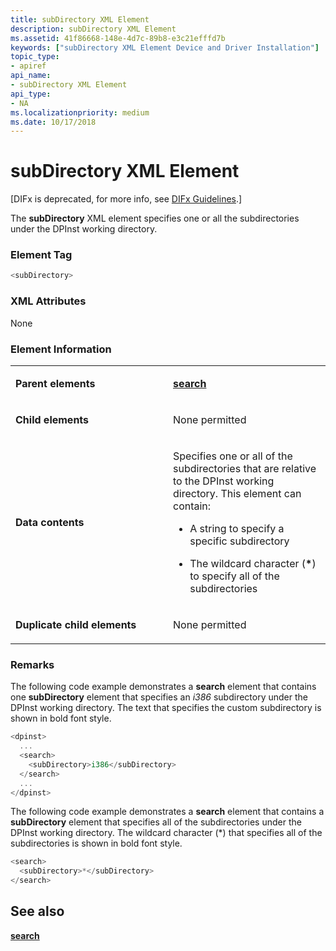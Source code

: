 ```yaml
---
title: subDirectory XML Element
description: subDirectory XML Element
ms.assetid: 41f86668-148e-4d7c-89b8-e3c21efffd7b
keywords: ["subDirectory XML Element Device and Driver Installation"]
topic_type:
- apiref
api_name:
- subDirectory XML Element
api_type:
- NA
ms.localizationpriority: medium
ms.date: 10/17/2018
---
```


# subDirectory XML Element


\[DIFx is deprecated, for more info, see [DIFx Guidelines](https://docs.microsoft.com/windows-hardware/drivers/install/difx-guidelines).\]

The **subDirectory** XML element specifies one or all the subdirectories under the DPInst working directory.

### Element Tag

```cpp
<subDirectory>
```

### XML Attributes

None

### Element Information

<table>
<colgroup>
<col width="50%" />
<col width="50%" />
</colgroup>
<tbody>
<tr class="odd">
<td align="left"><p><strong>Parent elements</strong></p></td>
<td align="left"><p><a href="search-xml-element.md" data-raw-source="[&lt;strong&gt;search&lt;/strong&gt;](search-xml-element.md)"><strong>search</strong></a></p></td>
</tr>
<tr class="even">
<td align="left"><p><strong>Child elements</strong></p></td>
<td align="left"><p>None permitted</p></td>
</tr>
<tr class="odd">
<td align="left"><p><strong>Data contents</strong></p></td>
<td align="left"><p>Specifies one or all of the subdirectories that are relative to the DPInst working directory. This element can contain:</p>
<ul>
<li><p>A string to specify a specific subdirectory</p></li>
<li><p>The wildcard character (<strong>*</strong>) to specify all of the subdirectories</p></li>
</ul></td>
</tr>
<tr class="even">
<td align="left"><p><strong>Duplicate child elements</strong></p></td>
<td align="left"><p>None permitted</p></td>
</tr>
</tbody>
</table>

 

### <a href="" id="comments"></a>Remarks

The following code example demonstrates a **search** element that contains one **subDirectory** element that specifies an *i386* subdirectory under the DPInst working directory. The text that specifies the custom subdirectory is shown in bold font style.

```cpp
<dpinst>
  ...
  <search>
    <subDirectory>i386</subDirectory>
  </search>
  ...
</dpinst>
```

The following code example demonstrates a **search** element that contains a **subDirectory** element that specifies all of the subdirectories under the DPInst working directory. The wildcard character (\*) that specifies all of the subdirectories is shown in bold font style.

```cpp
<search>
  <subDirectory>*</subDirectory>
</search>
```

## See also


[**search**](search-xml-element.md)

 

 






